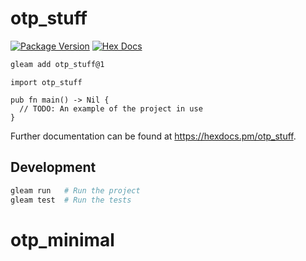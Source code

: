 # otp_stuff

[![Package Version](https://img.shields.io/hexpm/v/otp_stuff)](https://hex.pm/packages/otp_stuff)
[![Hex Docs](https://img.shields.io/badge/hex-docs-ffaff3)](https://hexdocs.pm/otp_stuff/)

```sh
gleam add otp_stuff@1
```
```gleam
import otp_stuff

pub fn main() -> Nil {
  // TODO: An example of the project in use
}
```

Further documentation can be found at <https://hexdocs.pm/otp_stuff>.

## Development

```sh
gleam run   # Run the project
gleam test  # Run the tests
```
# otp_minimal
